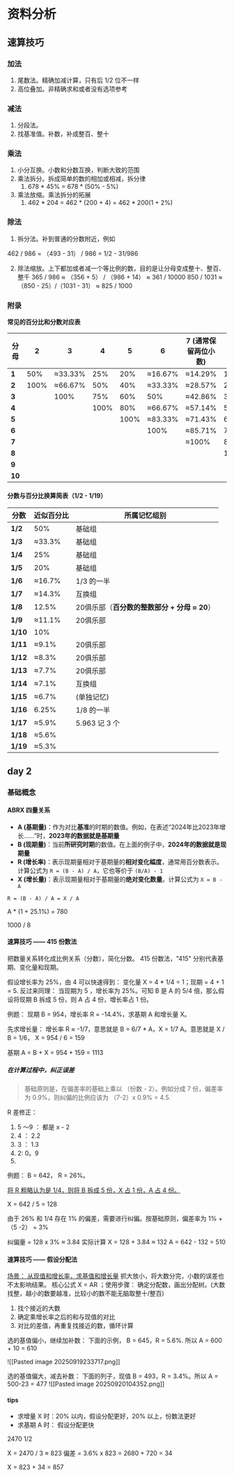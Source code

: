 # 资料分析

## 速算技巧

### 加法

1. 尾数法。精确加减计算，只有后 1/2 位不一样
2. 高位叠加。非精确求和或者没有选项参考

### 减法 

1. 分段法。
2. 找基准值。补数，补成整百、整十

### 乘法

1. 小分互换。小数和分数互换，判断大致的范围
2. 乘法拆分。拆成简单的数的相加或相减，拆分律
	1. 678 * 45% = 678 * (50% - 5%)
3. 乘法放缩。乘法拆分的拓展
	1. 462 * 204 = 462 * (200 + 4) = 462 * 200(1 + 2%)

### 除法

1. 拆分法。补到普通的分数附近，例如

462 / 986 = （493 - 31） / 986 = 1/2 - 31/986

2. 除法缩放。上下都加或者减一个等比例的数，目的是让分母变成整十、整百、整千
 365 / 986 ≈ （356 + 5） / （986 + 14） ≈ 361 / 10000
850 / 1031 ≈ （850 - 25）/（1031 - 31） ≈ 825 / 1000

### 附录

**常见的百分比和分数对应表**

| 分母      | 2    | 3       | 4    | 5    | 6       | 7 (通常保留两位小数) | 8     | 9 (通常保留两位小数) | 10   |
| ------- | ---- | ------- | ---- | ---- | ------- | ------------ | ----- | ------------ | ---- |
| ​**1**​ | 50%  | ≈33.33% | 25%  | 20%  | ≈16.67% | ≈14.29%      | 12.5% | ≈11.11%      | 10%  |
| ​**2**​ | 100% | ≈66.67% | 50%  | 40%  | ≈33.33% | ≈28.57%      | 25%   | ≈22.22%      | 20%  |
| ​**3**​ |      | 100%    | 75%  | 60%  | 50%     | ≈42.86%      | 37.5% | ≈33.33%      | 30%  |
| ​**4**​ |      |         | 100% | 80%  | ≈66.67% | ≈57.14%      | 50%   | ≈44.44%      | 40%  |
| ​**5**​ |      |         |      | 100% | ≈83.33% | ≈71.43%      | 62.5% | ≈55.56%      | 50%  |
| ​**6**​ |      |         |      |      | 100%    | ≈85.71%      | 75%   | ≈66.67%      | 60%  |
| ​**7**​ |      |         |      |      |         | ≈100%        | 87.5% | ≈77.78%      | 70%  |
| ​**8**​ |      |         |      |      |         |              | 100%  | ≈88.89%      | 80%  |
| ​**9**​ |      |         |      |      |         |              |       | ≈100%        | 90%  |
| ​**10** |      |         |      |      |         |              |       |              | 100% |

#### 分数与百分比换算简表（1/2 - 1/19）

| 分数         | 近似百分比  | 所属记忆组别                         |
| ---------- | ------ | ------------------------------ |
| ​**1/2**​  | 50%    | 基础组                            |
| ​**1/3**​  | ≈33.3% | 基础组                            |
| ​**1/4**​  | 25%    | 基础组                            |
| ​**1/5**​  | 20%    | 基础组                            |
| ​**1/6**​  | ≈16.7% | 1/3 的一半                        |
| ​**1/7**​  | ≈14.3% | 互换组                            |
| ​**1/8**​  | 12.5%  | 20俱乐部（​**百分数的整数部分 + 分母 ≈ 20**） |
| ​**1/9**​  | ≈11.1% | 20俱乐部                          |
| ​**1/10**​ | 10%    |                                |
| ​**1/11**​ | ≈9.1%  | 20俱乐部                          |
| ​**1/12**​ | ≈8.3%  | 20俱乐部                          |
| ​**1/13**​ | ≈7.7%  | 20俱乐部                          |
| ​**1/14**​ | ≈7.1%  | 互换组                            |
| ​**1/15**​ | ≈6.7%  | (单独记忆)                         |
| ​**1/16**​ | 6.25%  | 1/8 的一半                        |
| ​**1/17**​ | ≈5.9%  | 5.963 记 3 个                    |
| ​**1/18**​ | ≈5.6%  |                                |
| ​**1/19**​ | ≈5.3%  |                                |

## day 2

### 基础概念

#### **ABRX 四量关系**

- **A (基期量)​**​：作为对比**基准**的时期的数值。例如，在表述“2024年比2023年增长……”时，​**2023年的数据就是基期量**
- ​**B (现期量)​**​：当前**所研究时期**的数值。在上面的例子中，​**2024年的数据就是现期量**
- ​**R (增长率)​**​：表示现期量相对于基期量的**相对变化幅度**，通常用百分数表示。计算公式为 `R = (B - A) / A`，它也等价于 `(B/A) - 1`
- ​**X (增长量)​**​：表示现期量相对于基期量的**绝对变化数量**。计算公式为 `X = B - A`

`R = (B - A) / A = X / A`



A * (1 + 25.1%) = 780

1000 / 8

#### 速算技巧 —— 415 份数法

把数量关系转化成比例关系（分数），简化分数。
415 份数法，"415" 分别代表基期、变化量和现期。

假设增长率为 25%，由 4 可以快速得到： 变化量 X = 4 * 1/4  = 1；现期 = 4 + 1 = 5.
反过来同理： 当现期为 5 ，增长率为 25%。可知 B 是 A 的 5/4 倍，那么假设将现期 B 拆成 5 份，则 A 占 4 份，增长率占 1 份。

例题： 现期 B = 954，增长率 R = -14.4%，求基期 A 和增长量 X。

先求增长量：
增长率 R ≈ -1/7，意思就是 B = 6/7 * A，X = 1/7 A。意思就是 X / B = 1/6， X = 954 / 6 = 159

基期 A  = B + X = 954 + 159 = 1113


##### 在计算过程中，纠正误差

>  基础原则是，在偏差率的基础上乘以 （份数 - 2）。例如分成 7 份，偏差率为 0.9%，则纠偏的比例应该为 （7-2）x 0.9% = 4.5.

R 差修正：
1. 5 ～9 ： 都是 x - 2
2. 4 ： 2.2
3. 3 ： 1.3
4. 2: 0。9
5. 


例题： B = 642， R = 26%。

<u>将 R 粗略认为是 1/4，则将 B 拆成 5 份，X 占 1 份，A 占 4 份。</u>


X = 642 / 5 = 128

由于 26% 和 1/4 存在 1% 的偏差，需要进行纠偏。按基础原则，偏差率为 1% + （5 -2） = 3%

纠偏量 = 128 x 3% ≈ 3.84
实际计算 X = 128 + 3.84 ≈ 132
A = 642 - 132 = 510






#### 速算技巧 —— 假设分配法

<u>场景： 从现值和增长率，求基值和增长量</u>
抓大放小，将大数分完，小数的误差也不太影响结果。
核心公式 X = AR ；使用步骤： 确定分配数，画出分配树。(大数找整，越小的数要越准，比较小的数不能无脑取整十/整百)

1. 找个接近的大数
2. 确定乘增长率之后的和与现值的对比
3. 对比的差值，再重复找接近的数，循环计算

选的基值偏小，继续加补数：
下面的示例， B = 645，R = 5.6%. 所以 A = 600 + 10 = 610

![[Pasted image 20250919233717.png]]


选的基值偏大，减去补数：
下面的列子，现值 B = 493，R = 3.4%。所以 A = 500-23 = 477
![[Pasted image 20250920104352.png]]


#### tips

- 求增量 X 时：20% 以内，假设分配更好，20% 以上，份数法更好
- 求基期 A 时： 假设分配更快



2470 
1/2

X = 2470 / 3 ≈ 823
偏差 = 3.6% x 823 = 2680 + 720 = 34

X = 823 + 34 = 857
